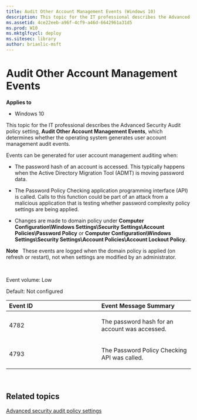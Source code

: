 ```yaml
---
title: Audit Other Account Management Events (Windows 10)
description: This topic for the IT professional describes the Advanced Security Audit policy setting, Audit Other Account Management Events, which determines whether the operating system generates user account management audit events.
ms.assetid: 4ce22eeb-a96f-4cf9-a46d-6642961a31d5
ms.prod: W10
ms.mktglfcycl: deploy
ms.sitesec: library
author: brianlic-msft
---
```


# Audit Other Account Management Events


**Applies to**

-   Windows 10

This topic for the IT professional describes the Advanced Security Audit policy setting, **Audit Other Account Management Events**, which determines whether the operating system generates user account management audit events.

Events can be generated for user account management auditing when:

-   The password hash of an account is accessed. This typically happens when the Active Directory Migration Tool (ADMT) is moving password data.

-   The Password Policy Checking application programming interface (API) is called. Calls to this function could be part of an attack from a malicious application that is testing whether password complexity policy settings are being applied.

-   Changes are made to domain policy under **Computer Configuration\\Windows Settings\\Security Settings\\Account Policies\\Password Policy** or **Computer Configuration\\Windows Settings\\Security Settings\\Account Policies\\Account Lockout Policy**.

**Note**  
These events are logged when the domain policy is applied (on refresh or restart), not when settings are modified by an administrator.

 

Event volume: Low

Default: Not configured

<table>
<colgroup>
<col width="50%" />
<col width="50%" />
</colgroup>
<thead>
<tr class="header">
<th align="left">Event ID</th>
<th align="left">Event Message Summary</th>
</tr>
</thead>
<tbody>
<tr class="odd">
<td align="left"><p>4782</p></td>
<td align="left"><p>The password hash for an account was accessed.</p></td>
</tr>
<tr class="even">
<td align="left"><p>4793</p></td>
<td align="left"><p>The Password Policy Checking API was called.</p></td>
</tr>
</tbody>
</table>

 

## Related topics


[Advanced security audit policy settings](advanced-security-audit-policy-settings.md)

 

 





